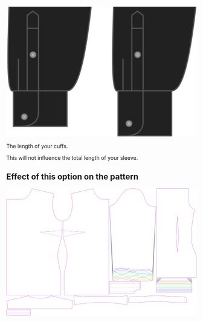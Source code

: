 ![Manschettenlänge](cufflength.svg)

The length of your cuffs.

<Note>

This will not influence the total length of your sleeve.

</Note>

## Effect of this option on the pattern
![This image shows the effect of this option by superimposing several variants that have a different value for this option](simone_cufflength_sample.svg "Effect of this option on the pattern")